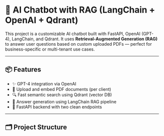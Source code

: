 # 🧠 AI Chatbot with RAG (LangChain + OpenAI + Qdrant)

This project is a customizable AI chatbot built with FastAPI, OpenAI (GPT-4), LangChain, and Qdrant. It uses **Retrieval-Augmented Generation (RAG)** to answer user questions based on custom uploaded PDFs — perfect for business-specific or multi-tenant use cases.

---

## 📦 Features

- ✨ GPT-4 integration via OpenAI
- 📄 Upload and embed PDF documents (per client)
- 🔍 Fast semantic search using Qdrant (vector DB)
- 🧠 Answer generation using LangChain RAG pipeline
- 🚀 FastAPI backend with two clean endpoints

---

## 🗂 Project Structure